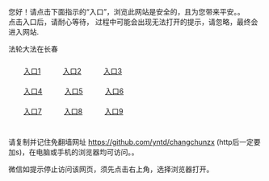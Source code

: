 您好！请点击下面指示的“入口”，浏览此网站是安全的，且为您带来平安。。 <br/>
点击入口后，请耐心等待， 过程中可能会出现无法打开的提示，请忽略，最终会进入网站. </br>

法轮大法在长春<br/>
<div style="padding:10px"><a style="margin:20px" target="_blank" href="https://d28d45bw5olwon.cloudfront.net/2Qpsp?usemgb" id="ccLink1" rel="nofollow">入口1</a> <a target="_blank" style="margin:20px" href="https://d3oiltw4cgpkg7.cloudfront.net/2Qpsp?qnwdbl" id="ccLink2" rel="nofollow">入口2</a> <a style="margin:20px" target="_blank" href="https://d365q4pnljti0f.cloudfront.net/2Qpsp?oqmxfst" id="ccLink3" rel="nofollow">入口3</a></div>

<div style="padding:10px" ><a style="margin:20px" target="_blank" href="https://d28d45bw5olwon.cloudfront.net/2Qpsp?usemgb" id="ccLink4" rel="nofollow">入口4</a> <a style="margin:20px" href="https://d3oiltw4cgpkg7.cloudfront.net/2Qpsp?qnwdbl" target="_blank" id="ccLink5" rel="nofollow">入口5</a> <a style="margin:20px" href="https://d365q4pnljti0f.cloudfront.net/2Qpsp?oqmxfst" target="_blank" id="ccLink6" rel="nofollow">入口6</a></div>

<div style="padding:10px"><a style="margin:20px" target="_blank" href="https://d28d45bw5olwon.cloudfront.net/2Qpsp?usemgb" id="ccLink7" rel="nofollow">入口7</a> <a style="margin:20px" href="https://d3oiltw4cgpkg7.cloudfront.net/2Qpsp?qnwdbl" target="_blank" id="ccLink8" rel="nofollow">入口8</a> <a style="margin:20px" target="_blank" href="https://d365q4pnljti0f.cloudfront.net/2Qpsp?oqmxfst" id="ccLink9" rel="nofollow">入口9</a></div>

<br/>



请复制并记住免翻墙网址 https://github.com/yntd/changchunzx (http后一定要加s)，在电脑或手机的浏览器均可访问。。<br/>

微信如提示停止访问该网页，须先点击右上角，选择浏览器打开。
